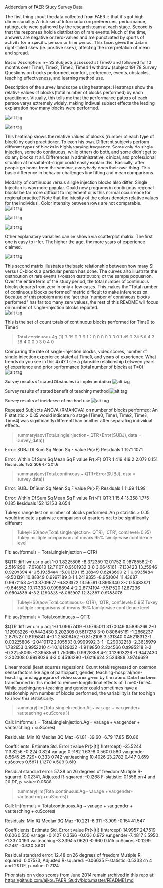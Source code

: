 Addendum of FAER Study Survey Data

The first thing about the data collected from FAER is that it's got high dimensionality.
A rich set of information on preferences, performance, ratings, etc were gathered by the research team at each stage.
Second is that the responses hold a distribution of rare events. Much of the time, answers are negative or zero-values and are punctuated by spurts of activity for a specific person or time period.
This facet gives the data a right-tailed skew (ie. positive skew), affecting the interpretation of mean and spread.

Basic Description:
n= 32 Subjects assessed at Time0 and followed for 12 months over Time1, Time2, Time3, Time4
1 withdraw (subject 19)
78 Survey Questions on blocks performed, comfort, preference, events, obstacles, teaching effectiveness, and learning method use.


Description of the survey landscape using heatmaps:
Heatmaps show the relative values of blocks (total number of blocks performed) by each practitioner. Visually, this tells me that the performance patters of each person varys extremely widely, making indivual subject effects the leading explanation how many blocks were performed. 

![alt tag](https://raw.githubusercontent.com/ajkou/FAER_Study/master/10%20all-blocks%20heatmap%20bytime.png)

![alt tag](https://raw.githubusercontent.com/ajkou/FAER_Study/master/10.1%20lineplot%20individualbytime.png)

This heatmap shows the relative values of blocks (number of each type of block) by each practitioner. To each his own. Different subjects perform different types of blocks in highly varying frequency. Some only do single injection, some do continuous, while others do both, and some didn't get to do any blocks at all. 
Differences in administrative, clinical, and professional situation at hospital-of-origin could easily explain this.
Basically, after people go home from the seminar, everybody does their own thing.
This basic difference in behavior challenges line fitting and mean comparisons.

Modality of continuous versus single injection blocks also differ. Single Injection is way more popular. 
Could new programs in continuous regional blocks be far more difficult to implement or is this normal occurrence for regional practice?
Note that the intesity of the colors denotes relative values for the individual. Color intensity between rows are not comparable.
![alt tag](https://raw.githubusercontent.com/ajkou/FAER_Study/master/11%20all-blocks%20heatmap%20bytype.png)

![alt tag](https://raw.githubusercontent.com/ajkou/FAER_Study/master/8%20SI-blocks%20heatmap.png)

![alt tag](https://raw.githubusercontent.com/ajkou/FAER_Study/master/9%20c-blocks%20heatmap.png)


Other explanatory variables can be shown via scatterplot matrix.
The first one is easy to infer. The higher the age, the more years of experience claimed. 

![alt tag](https://raw.githubusercontent.com/ajkou/FAER_Study/master/12%20scattermatrix%20age%20exp.png)

This second matrix illustrates the basic relationship between how many SI versus C-blocks a particular person has done.
The curves also illustrate the distribution of rare events (Poisson distribution) of the sample population. 
Over the entire term of the study period, the total number of continuous blocks departs from zero in only a few cases. 
This makes the "Total number of continuous blocks performed" metric difficult to make inferences on. 
Because of this problem and the fact that "number of continuous blocks performed" has far too many zero values, the rest of this README will focus on number of single-injection blocks reported.  
![alt tag](https://raw.githubusercontent.com/ajkou/FAER_Study/master/14%20scattermatrix%20SIvsC.png)

This is the set of count totals of continuous blocks performed for Time0 to Time4
> Total.continuous.Ag
 [1]  3 39  0  3  6  1  2  0  0  0  0  0  3  0  1 49  0 24  5  0  4  2 28  4  0  0  0  3  0  4  0


Comparing the rate of single-injection blocks, video scores, number of single-injection experience stated at Time0, and years of experience. 
What trends do you see in this 4x4? 
I see a plausible relationship between years of experience and prior performance (total number of blocks at T=0)
![alt tag](https://raw.githubusercontent.com/ajkou/FAER_Study/master/13%20scattermatrix%20SI%20blocks.png)

Survey results of  stated Obstacles to implementation
![alt tag](https://raw.githubusercontent.com/ajkou/FAER_Study/master/15%20barplot%20obstacles.png)

Survey results of  stated benefit of teaching method
![alt tag](https://raw.githubusercontent.com/ajkou/FAER_Study/master/16%20barplot%20teaching.png)

Survey results of incidence of method use
![alt tag](https://raw.githubusercontent.com/ajkou/FAER_Study/master/17%20barplot%20learning.png)



Repeated Subjects ANOVA (RMANOVA) on number of blocks performed:
An F statistic > 0.05 would indicate no stage [Time0, Time1, Time2, Time3, Time4] was significantly different than another after separating individual effects.

> summary(aov(Total.singleInjection~ QTR+Error(SUBJ), data = survey_data))

Error: SUBJ
          Df Sum Sq Mean Sq F value Pr(>F)
Residuals  1   1071    1071               

Error: Within
           Df Sum Sq Mean Sq F value Pr(>F)
QTR         1    419   419.2   2.079  0.151
Residuals 152  30647   201.6               

> summary(aov(Total.continuous ~ QTR+Error(SUBJ), data = survey_data))

Error: SUBJ
          Df Sum Sq Mean Sq F value Pr(>F)
Residuals  1  11.99   11.99               

Error: Within
           Df Sum Sq Mean Sq F value Pr(>F)
QTR         1   15.4  15.358   1.775  0.185
Residuals 152 1315.3   8.654   



Tukey's range test on number of blocks performed:
An p statistic > 0.05 would indicate a pairwise comparison of quarters not to be significantly different

> TukeyHSD(aov(Total.singleInjection~ QTR), 'QTR', conf.level=0.95)
  Tukey multiple comparisons of means
    95% family-wise confidence level

Fit: aov(formula = Total.singleInjection ~ QTR)

$QTR
         diff       lwr      upr     p adj
1-0 1.8225806 -8.372359 12.01752 0.9878558
2-0 2.5161290 -7.678810 12.71107 0.9601932
3-0 3.0645161 -7.130423 13.25946 0.9209394
4-0 5.1935484 -5.001391 15.38849 0.6243690
2-1 0.6935484 -9.501391 10.88849 0.9997189
3-1 1.2419355 -8.953004 11.43687 0.9972153
4-1 3.3709677 -6.823972 13.56591 0.8915340
3-2 0.5483871 -9.646552 10.74333 0.9998894
4-2 2.6774194 -7.517520 12.87236 0.9503839
4-3 2.1290323 -8.065907 12.32397 0.9783078

> TukeyHSD(aov(Total.continuous~ QTR), 'QTR', conf.level=0.95)
  Tukey multiple comparisons of means
    95% family-wise confidence level

Fit: aov(formula = Total.continuous ~ QTR)

$QTR
           diff        lwr      upr     p adj
1-0  1.09677419 -0.9765011 3.170049 0.5895269
2-0  1.12903226 -0.9442430 3.202308 0.5617278
3-0  0.80645161 -1.2668237 2.879727 0.8195841
4-0  1.25806452 -0.8152108 3.331340 0.4521831
2-1  0.03225806 -2.0410172 2.105533 0.9999992
3-1 -0.29032258 -2.3635979 1.782953 0.9952210
4-1  0.16129032 -1.9119850 2.234566 0.9995218
3-2 -0.32258065 -2.3958559 1.750695 0.9928358
4-2  0.12903226 -1.9442430 2.202308 0.9998026
4-3  0.45161290 -1.6216624 2.524888 0.9746699



Linear model (least squares regession):
Count totals regressed on common sense factors like age of participant, gender, teaching-hospital/non-teaching, and aggregate of video scores given by the raters.
Data has been transformed in this model to remove longitudinal effects of Time0-Time4.
While teaching/non-teaching and gender could sometimes have a relationship with number of blocks performed, the variability is far too high to show this statistically.

> summary( lm(Total.singleInjection.Ag~ var.age + var.gender+ var.teaching +cuScores ))

Call:
lm(formula = Total.singleInjection.Ag ~ var.age + var.gender + 
    var.teaching + cuScores)

Residuals:
   Min     1Q Median     3Q    Max 
-61.81 -39.60  -6.79  17.85 150.86 

Coefficients:
             Estimate Std. Error t value Pr(>|t|)
(Intercept)  -25.5244   113.8256  -0.224    0.824
var.age        0.9182     1.6398   0.560    0.580
var.gender     8.5645    25.7294   0.333    0.742
var.teaching  10.4026    23.2782   0.447    0.659
cuScores       0.5671     1.1270   0.503    0.619

Residual standard error: 57.38 on 26 degrees of freedom
Multiple R-squared: 0.02341,    Adjusted R-squared: -0.1268 
F-statistic: 0.1558 on 4 and 26 DF,  p-value: 0.9586 

> summary( lm(Total.continuous.Ag~ var.age + var.gender+ var.teaching +cuScores))

Call:
lm(formula = Total.continuous.Ag ~ var.age + var.gender + var.teaching + 
    cuScores)

Residuals:
    Min      1Q  Median      3Q     Max 
-10.221  -6.311  -3.909  -0.154  41.547 

Coefficients:
             Estimate Std. Error t value Pr(>|t|)
(Intercept)   14.9957    24.7519   0.606    0.550
var.age       -0.0127     0.3566  -0.036    0.972
var.gender    -7.4817     5.5950  -1.337    0.193
var.teaching  -3.3394     5.0620  -0.660    0.515
cuScores      -0.1299     0.2451  -0.530    0.601

Residual standard error: 12.48 on 26 degrees of freedom
Multiple R-squared: 0.07583,    Adjusted R-squared: -0.06635 
F-statistic: 0.5333 on 4 and 26 DF,  p-value: 0.7124 

Prior stats on video scores from June 2014 remain archived in this repo at:
https://github.com/ajkou/FAER_Study/blob/master/README1.md
